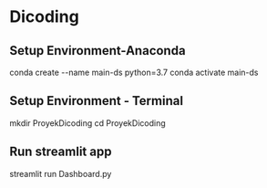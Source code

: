 # Dicoding
## Setup Environment-Anaconda
conda create --name main-ds python=3.7
conda activate main-ds

## Setup Environment - Terminal
mkdir ProyekDicoding
cd ProyekDicoding

## Run streamlit app
streamlit run Dashboard.py
